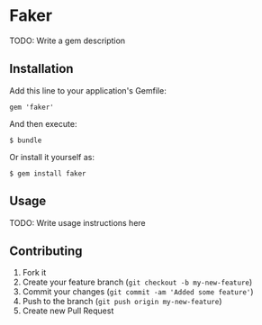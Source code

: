 # Faker

TODO: Write a gem description

## Installation

Add this line to your application's Gemfile:

    gem 'faker'

And then execute:

    $ bundle

Or install it yourself as:

    $ gem install faker

## Usage

TODO: Write usage instructions here

## Contributing

1. Fork it
2. Create your feature branch (`git checkout -b my-new-feature`)
3. Commit your changes (`git commit -am 'Added some feature'`)
4. Push to the branch (`git push origin my-new-feature`)
5. Create new Pull Request
